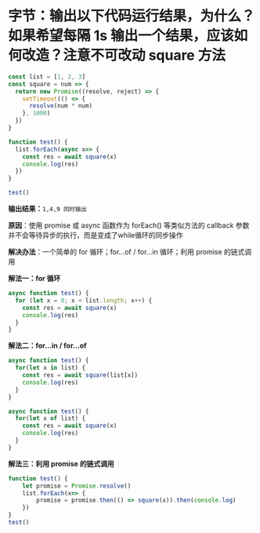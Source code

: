 # 字节：输出以下代码运行结果，为什么？如果希望每隔 1s 输出一个结果，应该如何改造？注意不可改动 square 方法

```js
const list = [1, 2, 3]
const square = num => {
  return new Promise((resolve, reject) => {
    setTimeout(() => {
      resolve(num * num)
    }, 1000)
  })
}

function test() {
  list.forEach(async x=> {
    const res = await square(x)
    console.log(res)
  })
}

test()
```

**输出结果：**`1,4,9 同时输出`

**原因**：使用 promise 或 async 函数作为 forEach() 等类似方法的 callback 参数并不会等待异步的执行，而是变成了while循环的同步操作

**解决办法**：一个简单的 for 循环；for…of / for…in 循环；利用 promise 的链式调用

**解法一：for 循环**

```js
async function test() {
  for (let x = 0; x < list.length; x++) {
    const res = await square(x)
    console.log(res)
  }
}
```

**解法二：for…in / for…of**

```js
async function test() {
  for(let x in list) {
    const res = await square(list[x])
    console.log(res)
  }
}

async function test() {
  for(let x of list) {
    const res = await square(x)
    console.log(res)
  }
}
```

**解法三：利用 promise 的链式调用**

```js
function test() {
    let promise = Promise.resolve()
    list.forEach(x=> {
        promise = promise.then(() => square(x)).then(console.log)
    })
}
test()
```